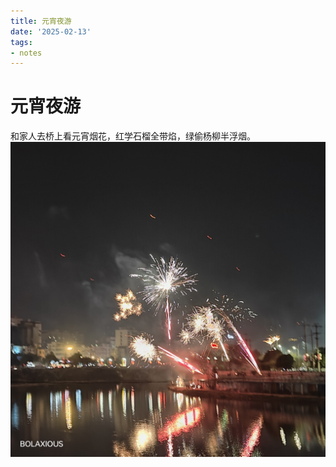 ```yaml
---
title: 元宵夜游
date: '2025-02-13'
tags:
- notes
---
```


# 元宵夜游
和家人去桥上看元宵烟花，红学石榴全带焰，绿偷杨柳半浮烟。
![本土拉斯维加斯](fireFlower.jpg)